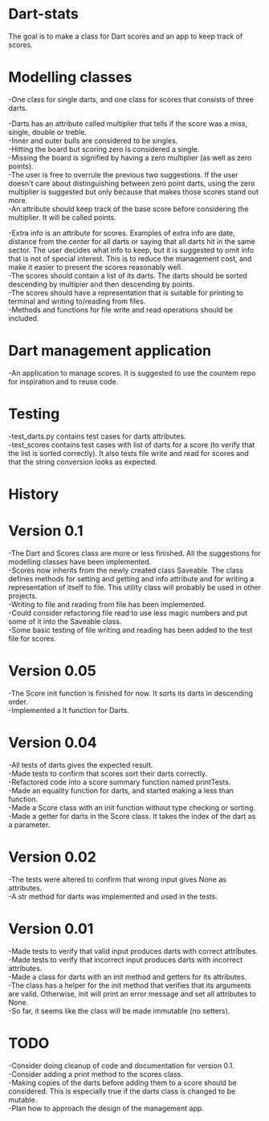 # Dart-stats
The goal is to make a class for Dart scores and an app to keep track of scores.

# Modelling classes
-One class for single darts, and one class for scores that consists of three darts.

-Darts has an attribute called multiplier that tells if the score was a miss, single, double or treble.  
-Inner and outer bulls are considered to be singles.  
-Hitting the board but scoring zero is considered a single.  
-Missing the board is signified by having a zero multiplier (as well as zero points).  
-The user is free to overrule the previous two suggestions. If the user doesn't care about distinguishing between zero point darts, using the zero multiplier is suggested but only because that makes those scores stand out more.  
-An attribute should keep track of the base score before considering the multiplier. It will be called points.  

-Extra info is an attribute for scores. Examples of extra info are date, distance from the center for all darts or saying that all darts hit in the same sector.
The user decides what info to keep, but it is suggested to omit info that is not of special interest. This is to reduce the management cost, and make it easier to present the scores reasonably well.  
-The scores should contain a list of its darts. The darts should be sorted descending by multipier and then descending by points.  
-The scores should have a representation that is suitable for printing to terminal and writing to/reading from files.  
-Methods and functions for file write and read operations should be included.

# Dart management application
-An application to manage scores. It is suggested to use the countem repo for inspiration and to reuse code.  

# Testing
-test_darts.py contains test cases for darts attributes.  
-test_scores contains test cases with list of darts for a score (to verify that the list is sorted correctly). It also tests file write and read for scores and that the string conversion looks as expected.

# History

# Version 0.1
-The Dart and Scores class are more or less finished. All the suggestions for modelling classes have been implemented.  
-Scores now inherits from the newly created class Saveable. The class defines methods for setting and getting and info attribute and for writing a representation of itself to file. This utility class will probably be used in other projects.  
-Writing to file and reading from file has been implemented.  
-Could consider refactoring file read to use less magic numbers and put some of it into the Saveable class.  
-Some basic testing of file writing and reading has been added to the test file for scores.

# Version 0.05
-The Score init function is finished for now. It sorts its darts in descending order.  
-Implemented a lt function for Darts.

# Version 0.04
-All tests of darts gives the expected result.  
-Made tests to confirm that scores sort their darts correctly.  
-Refactored code into a score summary function named printTests.  
-Made an equality function for darts, and started making a less than function.  
-Made a Score class with an init function without type checking or sorting.  
-Made a getter for darts in the Score class. It takes the index of the dart as a parameter.

# Version 0.02
-The tests were altered to confirm that wrong input gives None as attributes.  
-A str method for darts was implemented and used in the tests.  

# Version 0.01
-Made tests to verify that valid input produces darts with correct attributes.  
-Made tests to verify that incorrect input produces darts with incorrect attributes.  
-Made a class for darts with an init method and getters for its attributes.  
-The class has a helper for the init method that verifies that its arguments are valid. Otherwise, init will print an error message and set all attributes to None.  
-So far, it seems like the class will be made immutable (no setters).  

# TODO

-Consider doing cleanup of code and documentation for version 0.1.  
-Consider adding a print method to the scores class.  
-Making copies of the darts before adding them to a score should be considered. This is especially true if the darts class is changed to be mutable.  
-Plan how to approach the design of the management app.
